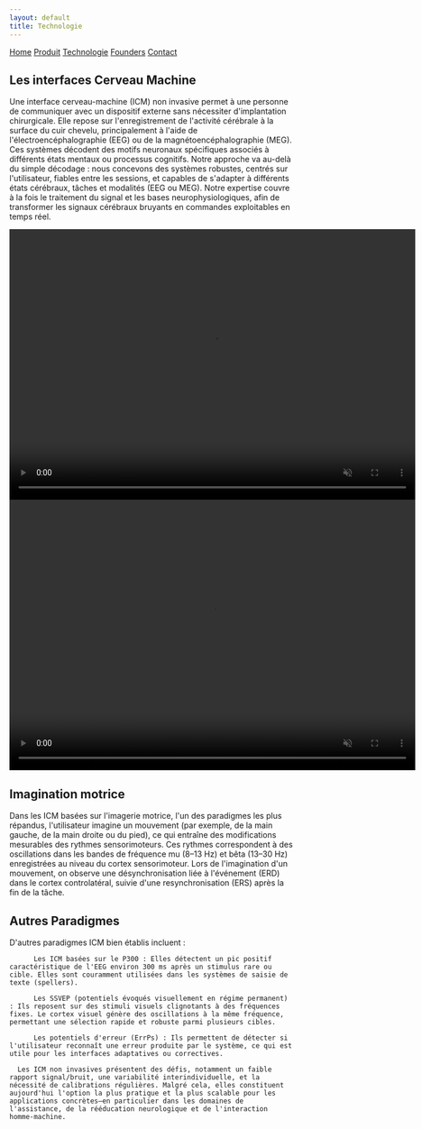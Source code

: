 ```yaml
---
layout: default
title: Technologie
---
```


<div class="background">
  <div class="nav-links">
    <a href="{{ site.baseurl }}">Home</a>
    <a href="{{ site.baseurl }}/about.html">Produit</a>
    <a href="{{ site.baseurl }}/projects.html">Technologie</a>
    <a href="{{ site.baseurl }}/gallery.html">Founders</a>
    <a href="{{ site.baseurl }}/contact.html">Contact</a>
  </div>


<div class="container_techno">
  <div class="text-box_techno">
    <h2>Les interfaces Cerveau Machine</h2>
    <p>
      Une interface cerveau-machine (ICM) non invasive permet à une personne de communiquer avec un dispositif externe sans nécessiter d'implantation chirurgicale. Elle repose sur l'enregistrement de l'activité cérébrale à la surface du cuir chevelu, principalement à l'aide de l'électroencéphalographie (EEG) ou de la magnétoencéphalographie (MEG). Ces systèmes décodent des motifs neuronaux spécifiques associés à différents états mentaux ou processus cognitifs. 
      Notre approche va au-delà du simple décodage : nous concevons des systèmes robustes, centrés sur l'utilisateur, fiables entre les sessions, et capables de s'adapter à différents états cérébraux, tâches et modalités (EEG ou MEG). Notre expertise couvre à la fois le traitement du signal et les bases neurophysiologiques, afin de transformer les signaux cérébraux bruyants en commandes exploitables en temps réel.
    </p>
  </div>

  <div class="video-box_techno">
  <video src="{{ site.baseurl }}/assets/video/BCI_explication.mp4" type="video/mp4" width="720"
  height="480" autoplay muted loop playsinline>></video>
  </div>
</div>


<div class="container_techno">
<div class="video-box_techno">
<video src="{{ site.baseurl }}/assets/video/MI_anim.mp4" type="video/mp4" width="720"
  height="480" autoplay muted loop playsinline>></video>
  </div>
    <h2>Imagination motrice</h2>
    <p>
      Dans les ICM basées sur l'imagerie motrice, l'un des paradigmes les plus répandus, l'utilisateur imagine un mouvement (par exemple, de la main gauche, de la main droite ou du pied), ce qui entraîne des modifications mesurables des rythmes sensorimoteurs. Ces rythmes correspondent à des oscillations dans les bandes de fréquence mu (8–13 Hz) et bêta (13–30 Hz) enregistrées au niveau du cortex sensorimoteur. Lors de l'imagination d'un mouvement, on observe une désynchronisation liée à l'événement (ERD) dans le cortex controlatéral, suivie d'une resynchronisation (ERS) après la fin de la tâche.
    </p>
  </div>

</div>
<div class="container_techno">
<div class="text-box_techno">
    <h2>Autres Paradigmes</h2>
    <p>
D'autres paradigmes ICM bien établis incluent :

          Les ICM basées sur le P300 : Elles détectent un pic positif caractéristique de l'EEG environ 300 ms après un stimulus rare ou cible. Elles sont couramment utilisées dans les systèmes de saisie de texte (spellers).

          Les SSVEP (potentiels évoqués visuellement en régime permanent) : Ils reposent sur des stimuli visuels clignotants à des fréquences fixes. Le cortex visuel génère des oscillations à la même fréquence, permettant une sélection rapide et robuste parmi plusieurs cibles.

          Les potentiels d'erreur (ErrPs) : Ils permettent de détecter si l'utilisateur reconnaît une erreur produite par le système, ce qui est utile pour les interfaces adaptatives ou correctives.

      Les ICM non invasives présentent des défis, notamment un faible rapport signal/bruit, une variabilité interindividuelle, et la nécessité de calibrations régulières. Malgré cela, elles constituent aujourd'hui l'option la plus pratique et la plus scalable pour les applications concrètes—en particulier dans les domaines de l'assistance, de la rééducation neurologique et de l'interaction homme-machine.
</p>
</div>








</div>
